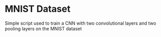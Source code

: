 # MNIST Dataset

Simple script used to train a CNN with two convolutional layers and two pooling layers on the MNIST dataset

